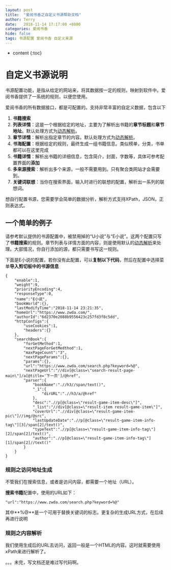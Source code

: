 ```yaml
---
layout: post
title:  "爱阅书香之自定义书源帮助文档"
author: Terry
date:   2018-11-14 17:17:00 +0800
categories: 爱阅书香
hide: false
tags: 书源配置 爱阅书香 自定义来源
---
```

 
* content
{:toc}

# 自定义书源说明

书源配置功能，是指从给定的网站来，将其数据按一定的规则，映射到软件中。爱阅书香提供了一系统的规则，以便您使用。

爱阅书香的所有数据接口，都是可配置的。支持非常丰富的自定义数据，包含以下
1. **书籍搜索**
2. **列表详情**：这是一个根据给定的地址，主要为了解析出书籍的**章节标题**和**章节地址**。默认处理方式为[动态解析](/2018/02/23/sourceConfigs/)。
3. **章节详情**：解析出指定章节的内容。默认处理方式为[动态解析](/2018/02/23/sourceConfigs/)。
4. **书海配置**：根据给定的规则，最终生成一组书籍信息。类似榜单，分类，书单都可以在这里完成
5. **书籍详情**：解析出书籍的详细信息，包含简介，封面，字数等，具体可参考配置界面的**添加**
6. **多来源搜索**：解析出多个来源，一般不需要用到。只有聚合类网站才会需要到。
7. **关键词联想**：当你在搜索界面，输入时进行的联想的配置，解析出一系列的联想词。


想自行配置书源，您需要学会简单的数据分析，解析方式支持XPath，JSON，正则表达式。



## 一个简单的例子

请参考默认提供的书源配置中，被禁用掉的“U小说”与“E小说”。这两个配置只写了**书籍搜索**的规则。章节列表与详情方面的内容，则是使用默认的[动态解析](/2018/02/23/sourceConfigs/)来处理。大部情况，你自行添加的源，都只需要书写这一规则。

下面是E小说的配置，若你没有此配置，可以**复制以下代码**，然后在配置中选择菜单**导入剪切板中的书源信息**
```
{
    "enable":1,
    "weight":9,
    "priorityEncoding":4,
    "responseType":0,
    "name":"E小说",
    "bookWorld":{},
    "lastModifyTime":"2018-11-14 23:21:35",
    "homeUrl":"https://www.zwda.com/",
    "authorId":"6d2370e2088b9556423c257fd3f8c5dd",
    "httpConfigs":{
        "useCookies":1,
        "headers":{}
    },
    "searchBook":{
        "forGetMethod":1,
        "nextPageForGetMedthod":1,
        "maxPageCount":"3",
        "nextPageParams":{},
        "params":{},
        "url":"https://www.zwda.com/search.php?keyword=%@",
        "nextPageUrl":"//div[@class=\"search-result-page-main\"]/a[@title='下一页']/@href",
        "parser":{
            "bookName":".//h3//span/text()",
            "_1":{
                "dirURL":".//h3/a/@href"
            },
            "desc":".//p[@class=\"result-game-item-desc\"]",
            "_list":"//div[@class=\"result-item result-game-item\"]",
            "coverUrl":".//div[@class=\"result-game-item-pic\"]//img/@src",
            "lastUpdateDate":".//p[@class=\"result-game-item-info-tag\"][3]/span[2]/text()",
            "typeText":".//p[@class=\"result-game-item-info-tag\"][2]/span[2]/text()",
            "author":".//p[@class=\"result-game-item-info-tag\"][1]/span[2]//text()"
        }
    }
}
```

### 规则之访问地址生成

不管我们在搜索信息，或者是访问内容，都需要一个地址（URL）。

**搜索书籍**配置中，使用的URL如下：

```
"url":"https://www.zwda.com/search.php?keyword=%@"
```

其中**%@**是一个可用于替换关键词的标志。更复杂的生成URL方式，在后续再进行说明

### 规则之内容解析

我们使用生成后的URL去访问，返回一般是一个HTML的内容。这时就需要使用xPath来进行解析了。


。。。未完，写文档还是难过写代码啊。






